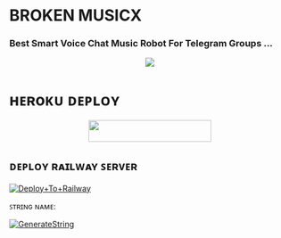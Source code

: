 # BROKEN MUSICX

### Best Smart Voice Chat Music Robot For Telegram Groups ...


<p align="center"><a href="https://t.me/ITZ_B_R_O_K_E_N"><img src="https://te.legra.ph/file/bae74190b4bbcfa058415.jpg"></a></p>


# ʜᴇʀoᴋᴜ ᴅᴇᴘʟᴏʏ
<p align="center"><a href="https://heroku.com/deploy?template=https://github.com/mahabalix/MAHABALIMV"> <img src="https://img.shields.io/badge/Deploy%20To%20Heroku-grey?style=for-the-badge&logo=heroku" width="220" height="38.45"/></a></p>

## ᴅᴇᴘʟᴏʏ ʀᴀɪʟᴡᴀʏ ꜱᴇʀᴠᴇʀ </h4>

[![Deploy+To+Railway](https://railway.app/button.svg)](https://railway.app/new/template?template=https://github.com/mahabalix/MAHABALIMV&envs=SESSION_NAME,BOT_TOKEN,BOT_NAME,API_ID,API_HASH,SUDO_USERS,DURATION_LIMIT)


ꜱᴛʀɪɴɢ ɴᴀᴍᴇ:

[![GenerateString](https://img.shields.io/badge/repl.it-generateString-brown)](https://replit.com/@HEXOROP/eSportMusic)



